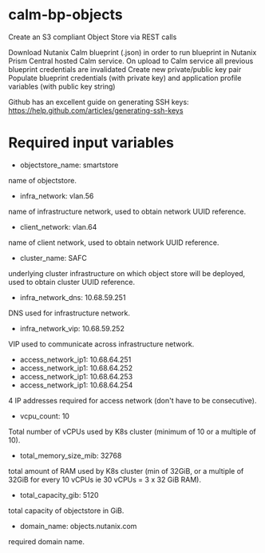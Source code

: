 # calm-bp-objects
Create an S3 compliant Object Store via REST calls

Download Nutanix Calm blueprint (.json) in order to run blueprint in Nutanix Prism Central hosted Calm service.
On upload to Calm service all previous blueprint credentials are invalidated
Create new private/public key pair
Populate blueprint credentials (with private key) and application profile variables (with public key string)

Github has an excellent guide on generating SSH keys: https://help.github.com/articles/generating-ssh-keys


# Required input variables

- objectstore_name: smartstore

name of objectstore.

- infra_network: vlan.56

name of infrastructure network, used to obtain network UUID reference.

- client_network: vlan.64

name of client network, used to obtain network UUID reference.

- cluster_name: SAFC

underlying cluster infrastructure on which object store will be deployed, used to obtain cluster UUID reference.

- infra_network_dns: 10.68.59.251

DNS used for infrastructure network.

- infra_network_vip: 10.68.59.252

VIP used to communicate across infrastructure network.

- access_network_ip1: 10.68.64.251
- access_network_ip1: 10.68.64.252
- access_network_ip1: 10.68.64.253
- access_network_ip1: 10.68.64.254

4 IP addresses required for access network (don't have to be consecutive).

- vcpu_count: 10

Total number of vCPUs used by K8s cluster (minimum of 10 or a multiple of 10).

- total_memory_size_mib: 32768

total amount of RAM used by K8s cluster (min of 32GiB, or a multiple of 32GiB for every 10 vCPUs ie 30 vCPUs = 3 x 32 GiB RAM).

- total_capacity_gib: 5120

total capacity of objectstore in GiB.

- domain_name: objects.nutanix.com

required domain name.
